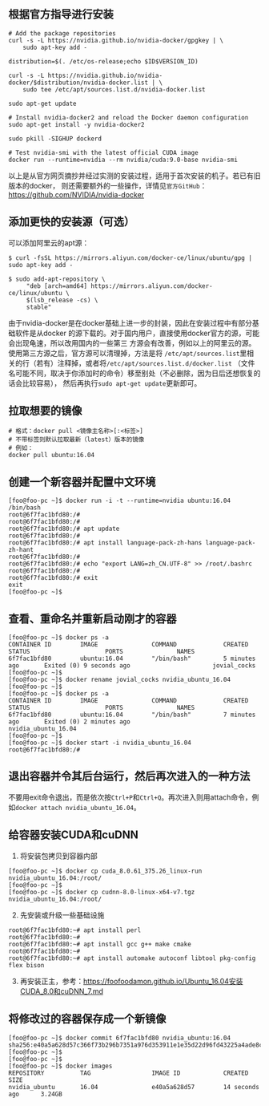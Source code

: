 <meta http-equiv="Content-Type" content="text/html; charset=utf-8">

## 根据官方指导进行安装

```
# Add the package repositories
curl -s -L https://nvidia.github.io/nvidia-docker/gpgkey | \
	sudo apt-key add -

distribution=$(. /etc/os-release;echo $ID$VERSION_ID)

curl -s -L https://nvidia.github.io/nvidia-docker/$distribution/nvidia-docker.list | \
	sudo tee /etc/apt/sources.list.d/nvidia-docker.list

sudo apt-get update

# Install nvidia-docker2 and reload the Docker daemon configuration
sudo apt-get install -y nvidia-docker2

sudo pkill -SIGHUP dockerd

# Test nvidia-smi with the latest official CUDA image
docker run --runtime=nvidia --rm nvidia/cuda:9.0-base nvidia-smi
```

以上是从官方网页摘抄并经过实测的安装过程，适用于首次安装的机子。若已有旧版本的docker，
则还需要额外的一些操作，详情见`官方GitHub`：https://github.com/NVIDIA/nvidia-docker

## 添加更快的安装源（可选）

可以添加阿里云的apt源：

```
$ curl -fsSL https://mirrors.aliyun.com/docker-ce/linux/ubuntu/gpg | sudo apt-key add -

$ sudo add-apt-repository \
     "deb [arch=amd64] https://mirrors.aliyun.com/docker-ce/linux/ubuntu \
     $(lsb_release -cs) \
     stable"
```

由于nvidia-docker是在docker基础上进一步的封装，因此在安装过程中有部分基础软件是从docker
的源下载的。对于国内用户，直接使用docker官方的源，可能会出现龟速，所以改用国内的一些第三
方源会有改善，例如以上的阿里云的源。使用第三方源之后，官方源可以清理掉，方法是将
`/etc/apt/sources.list`里相关的行（若有）注释掉，或者将`/etc/apt/sources.list.d/docker.list`
（文件名可能不同，取决于你添加时的命令）移至别处（不必删除，因为日后还想恢复的话会比较容易），
然后再执行`sudo apt-get update`更新即可。

## 拉取想要的镜像

```
# 格式：docker pull <镜像主名称>[:<标签>]
# 不带标签则默认拉取最新（latest）版本的镜像
# 例如：
docker pull ubuntu:16.04
```

## 创建一个新容器并配置中文环境

```
[foo@foo-pc ~]$ docker run -i -t --runtime=nvidia ubuntu:16.04 /bin/bash
root@6f7fac1bfd80:/#
root@6f7fac1bfd80:/#
root@6f7fac1bfd80:/# apt update
root@6f7fac1bfd80:/#
root@6f7fac1bfd80:/# apt install language-pack-zh-hans language-pack-zh-hant
root@6f7fac1bfd80:/#
root@6f7fac1bfd80:/# echo "export LANG=zh_CN.UTF-8" >> /root/.bashrc
root@6f7fac1bfd80:/#
root@6f7fac1bfd80:/# exit
exit
[foo@foo-pc ~]$
```

## 查看、重命名并重新启动刚才的容器

```
[foo@foo-pc ~]$ docker ps -a
CONTAINER ID        IMAGE               COMMAND             CREATED             STATUS                     PORTS               NAMES
6f7fac1bfd80        ubuntu:16.04        "/bin/bash"         5 minutes ago       Exited (0) 9 seconds ago                       jovial_cocks
[foo@foo-pc ~]$
[foo@foo-pc ~]$ docker rename jovial_cocks nvidia_ubuntu_16.04
[foo@foo-pc ~]$
[foo@foo-pc ~]$ docker ps -a
CONTAINER ID        IMAGE               COMMAND             CREATED             STATUS                     PORTS               NAMES
6f7fac1bfd80        ubuntu:16.04        "/bin/bash"         7 minutes ago       Exited (0) 2 minutes ago                       nvidia_ubuntu_16.04
[foo@foo-pc ~]$
[foo@foo-pc ~]$ docker start -i nvidia_ubuntu_16.04
root@6f7fac1bfd80:/#
```

## 退出容器并令其后台运行，然后再次进入的一种方法

不要用exit命令退出，而是依次按`Ctrl+P`和`Ctrl+Q`。再次进入则用attach命令，例如`docker attach nvidia_ubuntu_16.04`。

## 给容器安装CUDA和cuDNN

1. 将安装包拷贝到容器内部

```
[foo@foo-pc ~]$ docker cp cuda_8.0.61_375.26_linux-run nvidia_ubuntu_16.04:/root/
[foo@foo-pc ~]$
[foo@foo-pc ~]$ docker cp cudnn-8.0-linux-x64-v7.tgz nvidia_ubuntu_16.04:/root/
```

2. 先安装或升级一些基础设施

```
root@6f7fac1bfd80:~# apt install perl
root@6f7fac1bfd80:~#
root@6f7fac1bfd80:~# apt install gcc g++ make cmake
root@6f7fac1bfd80:~#
root@6f7fac1bfd80:~# apt install automake autoconf libtool pkg-config flex bison
```

3. 再安装正主，参考：https://foofoodamon.github.io/Ubuntu_16.04安装CUDA_8.0和cuDNN_7.md

## 将修改过的容器保存成一个新镜像

```
[foo@foo-pc ~]$ docker commit 6f7fac1bfd80 nvidia_ubuntu:16.04
sha256:e40a5a628d57c366f73b296b7351a976d353911e1e35d22d96fd43225a4ade8c
[foo@foo-pc ~]$ 
[foo@foo-pc ~]$ 
[foo@foo-pc ~]$ docker images 
REPOSITORY          TAG                 IMAGE ID            CREATED             SIZE
nvidia_ubuntu       16.04               e40a5a628d57        14 seconds ago      3.24GB
```


